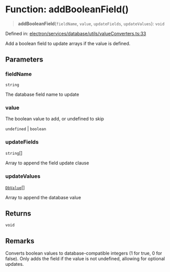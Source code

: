 # Function: addBooleanField()

> **addBooleanField**(`fieldName`, `value`, `updateFields`, `updateValues`): `void`

Defined in: [electron/services/database/utils/valueConverters.ts:33](https://github.com/Nick2bad4u/Uptime-Watcher/blob/8a1973382d5fe14c52996ecda381894eb7ecd4a6/electron/services/database/utils/valueConverters.ts#L33)

Add a boolean field to update arrays if the value is defined.

## Parameters

### fieldName

`string`

The database field name to update

### value

The boolean value to add, or undefined to skip

`undefined` | `boolean`

### updateFields

`string`[]

Array to append the field update clause

### updateValues

[`DbValue`](../type-aliases/DbValue.md)[]

Array to append the database value

## Returns

`void`

## Remarks

Converts boolean values to database-compatible integers (1 for true, 0 for false).
Only adds the field if the value is not undefined, allowing for optional updates.
